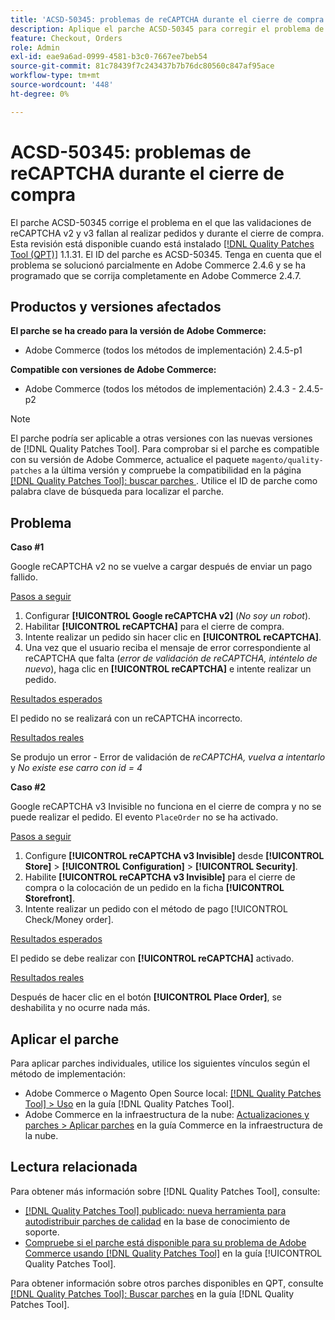 ```yaml
---
title: 'ACSD-50345: problemas de reCAPTCHA durante el cierre de compra'
description: Aplique el parche ACSD-50345 para corregir el problema de Adobe Commerce en el que las validaciones reCAPTCHA v2 y v3 fallan al realizar pedidos y durante el cierre de compra.
feature: Checkout, Orders
role: Admin
exl-id: eae9a6ad-0999-4581-b3c0-7667ee7beb54
source-git-commit: 81c78439f7c243437b7b76dc80560c847af95ace
workflow-type: tm+mt
source-wordcount: '448'
ht-degree: 0%

---
```


# ACSD-50345: problemas de reCAPTCHA durante el cierre de compra

El parche ACSD-50345 corrige el problema en el que las validaciones de reCAPTCHA v2 y v3 fallan al realizar pedidos y durante el cierre de compra. Esta revisión está disponible cuando está instalado [[!DNL Quality Patches Tool (QPT)]](https://experienceleague.adobe.com/en/docs/commerce-knowledge-base/kb/announcements/commerce-announcements/magento-quality-patches-released-new-tool-to-self-serve-quality-patches) 1.1.31. El ID del parche es ACSD-50345. Tenga en cuenta que el problema se solucionó parcialmente en Adobe Commerce 2.4.6 y se ha programado que se corrija completamente en Adobe Commerce 2.4.7.

## Productos y versiones afectados

**El parche se ha creado para la versión de Adobe Commerce:**

* Adobe Commerce (todos los métodos de implementación) 2.4.5-p1

**Compatible con versiones de Adobe Commerce:**

* Adobe Commerce (todos los métodos de implementación) 2.4.3 - 2.4.5-p2

>[!NOTE]
>
>El parche podría ser aplicable a otras versiones con las nuevas versiones de [!DNL Quality Patches Tool]. Para comprobar si el parche es compatible con su versión de Adobe Commerce, actualice el paquete `magento/quality-patches` a la última versión y compruebe la compatibilidad en la página [[!DNL Quality Patches Tool]: buscar parches ](https://experienceleague.adobe.com/tools/commerce-quality-patches/index.html). Utilice el ID de parche como palabra clave de búsqueda para localizar el parche.

## Problema

**Caso #1**

Google reCAPTCHA v2 no se vuelve a cargar después de enviar un pago fallido.

<u>Pasos a seguir</u>

1. Configurar **[!UICONTROL Google reCAPTCHA v2]** (*No soy un robot*).
1. Habilitar **[!UICONTROL reCAPTCHA]** para el cierre de compra.
1. Intente realizar un pedido sin hacer clic en **[!UICONTROL reCAPTCHA]**.
1. Una vez que el usuario reciba el mensaje de error correspondiente al reCAPTCHA que falta (*error de validación de reCAPTCHA, inténtelo de nuevo*), haga clic en **[!UICONTROL reCAPTCHA]** e intente realizar un pedido.

<u>Resultados esperados</u>

El pedido no se realizará con un reCAPTCHA incorrecto.

<u>Resultados reales</u>

Se produjo un error - Error de validación de *reCAPTCHA, vuelva a intentarlo* y *No existe ese carro con id = 4*

**Caso #2**

Google reCAPTCHA v3 Invisible no funciona en el cierre de compra y no se puede realizar el pedido. El evento `PlaceOrder` no se ha activado.

<u>Pasos a seguir</u>

1. Configure **[!UICONTROL reCAPTCHA v3 Invisible]** desde **[!UICONTROL Store]** > **[!UICONTROL Configuration]** > **[!UICONTROL Security]**.
1. Habilite **[!UICONTROL reCAPTCHA v3 Invisible]** para el cierre de compra o la colocación de un pedido en la ficha **[!UICONTROL Storefront]**.
1. Intente realizar un pedido con el método de pago [!UICONTROL Check/Money order].

<u>Resultados esperados</u>

El pedido se debe realizar con **[!UICONTROL reCAPTCHA]** activado.

<u>Resultados reales</u>

Después de hacer clic en el botón **[!UICONTROL Place Order]**, se deshabilita y no ocurre nada más.

## Aplicar el parche

Para aplicar parches individuales, utilice los siguientes vínculos según el método de implementación:

* Adobe Commerce o Magento Open Source local: [[!DNL Quality Patches Tool] > Uso](/help/tools/quality-patches-tool/usage.md) en la guía [!DNL Quality Patches Tool].
* Adobe Commerce en la infraestructura de la nube: [Actualizaciones y parches > Aplicar parches](https://experienceleague.adobe.com/docs/commerce-cloud-service/user-guide/develop/upgrade/apply-patches.html) en la guía Commerce en la infraestructura de la nube.

## Lectura relacionada

Para obtener más información sobre [!DNL Quality Patches Tool], consulte:

* [[!DNL Quality Patches Tool] publicado: nueva herramienta para autodistribuir parches de calidad](https://experienceleague.adobe.com/en/docs/commerce-knowledge-base/kb/announcements/commerce-announcements/magento-quality-patches-released-new-tool-to-self-serve-quality-patches) en la base de conocimiento de soporte.
* [Compruebe si el parche está disponible para su problema de Adobe Commerce usando [!DNL Quality Patches Tool]](/help/tools/quality-patches-tool/patches-available-in-qpt/check-patch-for-magento-issue-with-magento-quality-patches.md) en la guía [!UICONTROL Quality Patches Tool].


Para obtener información sobre otros parches disponibles en QPT, consulte [[!DNL Quality Patches Tool]: Buscar parches](https://experienceleague.adobe.com/tools/commerce-quality-patches/index.html) en la guía [!DNL Quality Patches Tool].
